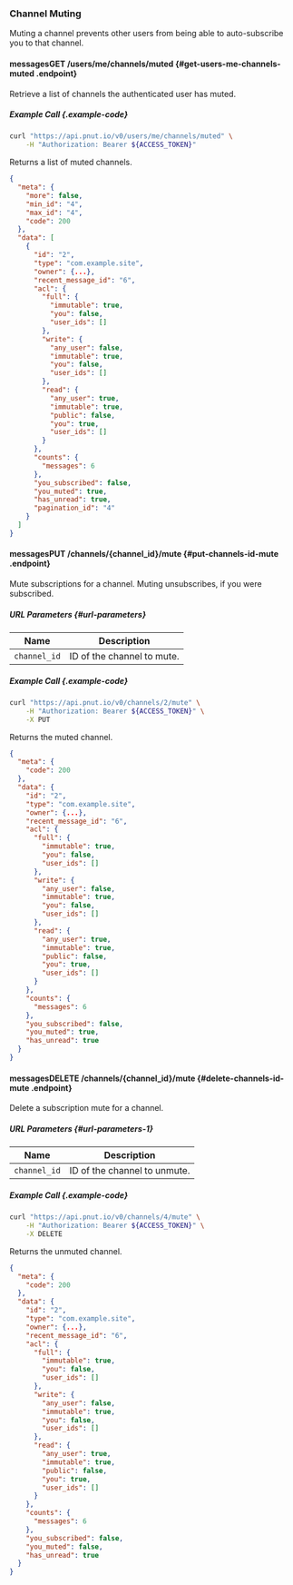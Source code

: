 ### Channel Muting

Muting a channel prevents other users from being able to auto-subscribe you to that channel.



#### <span class="endpoint-meta"><i class="fa fa-lock" aria-hidden="true"></i> messages</span><span class="method method-get">GET</span> /users/me/channels/muted [<i class="fa fa-paragraph" aria-hidden="true"></i>](#get-users-me-channels-muted) {#get-users-me-channels-muted .endpoint}

Retrieve a list of channels the authenticated user has muted.

##### Example Call {.example-code}

```bash
curl "https://api.pnut.io/v0/users/me/channels/muted" \
    -H "Authorization: Bearer ${ACCESS_TOKEN}"
```

Returns a list of muted channels.

```json
{
  "meta": {
    "more": false,
    "min_id": "4",
    "max_id": "4",
    "code": 200
  },
  "data": [
    {
      "id": "2",
      "type": "com.example.site",
      "owner": {...},
      "recent_message_id": "6",
      "acl": {
        "full": {
          "immutable": true,
          "you": false,
          "user_ids": []
        },
        "write": {
          "any_user": false,
          "immutable": true,
          "you": false,
          "user_ids": []
        },
        "read": {
          "any_user": true,
          "immutable": true,
          "public": false,
          "you": true,
          "user_ids": []
        }
      },
      "counts": {
        "messages": 6
      },
      "you_subscribed": false,
      "you_muted": true,
      "has_unread": true,
      "pagination_id": "4"
    }
  ]
}
```



#### <span class="endpoint-meta"><i class="fa fa-lock" aria-hidden="true"></i> messages</span><span class="method method-put">PUT</span> /channels/<span class="call-param">{channel_id}</span>/mute [<i class="fa fa-paragraph" aria-hidden="true"></i>](#put-channels-id-mute) {#put-channels-id-mute .endpoint}

Mute subscriptions for a channel. Muting unsubscribes, if you were subscribed.

##### URL Parameters [<i class="fa fa-paragraph" aria-hidden="true"></i>](#url-parameters) {#url-parameters}

Name|Description
-|-
`channel_id`|ID of the channel to mute.


##### Example Call {.example-code}

```bash
curl "https://api.pnut.io/v0/channels/2/mute" \
    -H "Authorization: Bearer ${ACCESS_TOKEN}" \
    -X PUT
```

Returns the muted channel.

```json
{
  "meta": {
    "code": 200
  },
  "data": {
    "id": "2",
    "type": "com.example.site",
    "owner": {...},
    "recent_message_id": "6",
    "acl": {
      "full": {
        "immutable": true,
        "you": false,
        "user_ids": []
      },
      "write": {
        "any_user": false,
        "immutable": true,
        "you": false,
        "user_ids": []
      },
      "read": {
        "any_user": true,
        "immutable": true,
        "public": false,
        "you": true,
        "user_ids": []
      }
    },
    "counts": {
      "messages": 6
    },
    "you_subscribed": false,
    "you_muted": true,
    "has_unread": true
  }
}
```



#### <span class="endpoint-meta"><i class="fa fa-lock" aria-hidden="true"></i> messages</span><span class="method method-delete">DELETE</span> /channels/<span class="call-param">{channel_id}</span>/mute [<i class="fa fa-paragraph" aria-hidden="true"></i>](#delete-channels-id-mute) {#delete-channels-id-mute .endpoint}

Delete a subscription mute for a channel.

##### URL Parameters [<i class="fa fa-paragraph" aria-hidden="true"></i>](#url-parameters-1) {#url-parameters-1}

Name|Description
-|-
`channel_id`|ID of the channel to unmute.


##### Example Call {.example-code}

```bash
curl "https://api.pnut.io/v0/channels/4/mute" \
    -H "Authorization: Bearer ${ACCESS_TOKEN}" \
    -X DELETE
```

Returns the unmuted channel.

```json
{
  "meta": {
    "code": 200
  },
  "data": {
    "id": "2",
    "type": "com.example.site",
    "owner": {...},
    "recent_message_id": "6",
    "acl": {
      "full": {
        "immutable": true,
        "you": false,
        "user_ids": []
      },
      "write": {
        "any_user": false,
        "immutable": true,
        "you": false,
        "user_ids": []
      },
      "read": {
        "any_user": true,
        "immutable": true,
        "public": false,
        "you": true,
        "user_ids": []
      }
    },
    "counts": {
      "messages": 6
    },
    "you_subscribed": false,
    "you_muted": false,
    "has_unread": true
  }
}
```